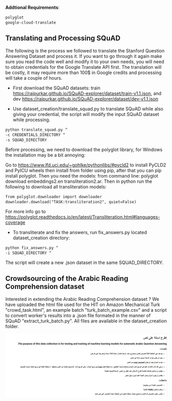 **Addtional Requirements**:
```
polyglot
google-cloud-translate
```

## Translating and Processing SQuAD
The following is the process we followed to translate the Stanford Question Answering Dataset and process it. If you want to go through it again make sure you read the code well and modify it to your own needs, you will need to obtain credentials for the Google Translate API first. The translation will be costly, it may require more than 100$ in Google credits and processing will take a couple of hours.

*  First download the SQuAD datasets: train https://rajpurkar.github.io/SQuAD-explorer/dataset/train-v1.1.json, and dev https://rajpurkar.github.io/SQuAD-explorer/dataset/dev-v1.1.json

*  Use dataset_creation/translate_squad.py to translate SQuAD while also giving your credential, the script will modify the input SQuAD dataset while processing.
```shell
python translate_squad.py ^
-c CREDENTIALS_DIRECTORY ^
-s SQUAD_DIRECTORY
```

Before processing, we need to download the polyglot library, for Windows the installation may be a bit annoying:

Go to https://www.lfd.uci.edu/~gohlke/pythonlibs/#pycld2 to install PyCLD2 and PyICU wheels then install from folder using pip, after that you can pip install polyglot.
Then you need the models: from command line: polyglot download embeddings2.en transliteration2.ar. Then in python run the following to download all transliteration models:
```shell
from polyglot.downloader import downloader
downloader.download("TASK:transliteration2", quiet=False)
```
For more info go to https://polyglot.readthedocs.io/en/latest/Transliteration.html#languages-coverage

* To transliterate and fix the answers, run fix_answers.py located dataset_creation directory:
```shell
python fix_answers.py ^
-i SQUAD_DIRECTORY ^
```
The script will create a new .json dataset in the same SQUAD_DIRECTORY.

## Crowdsourcing of the Arabic Reading Comprehension dataset

Interested in extending the Arabic Reading Comprehension dataset ? We have uploaded the html file used for the HIT on Amazon Mechanical Turk "crowd_task.html", an example batch "turk_batch_example.csv" and a script to convert worker's results into a .json file formated in the manner of SQuAD "extract_turk_batch.py". All files are available in the dataset_creation folder.

![Instructions for crowdworkers for each task](instructions_crowdworkers.JPG)
